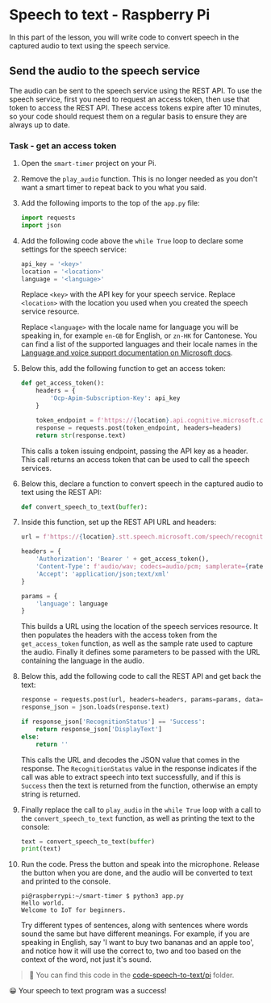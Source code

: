 # Speech to text - Raspberry Pi

In this part of the lesson, you will write code to convert speech in the captured audio to text using the speech service.

## Send the audio to the speech service

The audio can be sent to the speech service using the REST API. To use the speech service, first you need to request an access token, then use that token to access the REST API. These access tokens expire after 10 minutes, so your code should request them on a regular basis to ensure they are always up to date.

### Task - get an access token

1. Open the `smart-timer` project on your Pi.

1. Remove the `play_audio` function. This is no longer needed as you don't want a smart timer to repeat back to you what you said.

1. Add the following imports to the top of the `app.py` file:

    ```python
    import requests
    import json
    ```

1. Add the following code above the `while True` loop to declare some settings for the speech service:

    ```python
    api_key = '<key>'
    location = '<location>'
    language = '<language>'
    ```

    Replace `<key>` with the API key for your speech service. Replace `<location>` with the location you used when you created the speech service resource.

    Replace `<language>` with the locale name for language you will be speaking in, for example `en-GB` for English, or `zn-HK` for Cantonese. You can find a list of the supported languages and their locale names in the [Language and voice support documentation on Microsoft docs](https://docs.microsoft.com/azure/cognitive-services/speech-service/language-support?WT.mc_id=academic-17441-jabenn#speech-to-text).

1. Below this, add the following function to get an access token:

    ```python
    def get_access_token():
        headers = {
            'Ocp-Apim-Subscription-Key': api_key
        }
    
        token_endpoint = f'https://{location}.api.cognitive.microsoft.com/sts/v1.0/issuetoken'
        response = requests.post(token_endpoint, headers=headers)
        return str(response.text)
    ```

    This calls a token issuing endpoint, passing the API key as a header. This call returns an access token that can be used to call the speech services.

1. Below this, declare a function to convert speech in the captured audio to text using the REST API:

    ```python
    def convert_speech_to_text(buffer):
    ```

1. Inside this function, set up the REST API URL and headers:

    ```python
    url = f'https://{location}.stt.speech.microsoft.com/speech/recognition/conversation/cognitiveservices/v1'

    headers = {
        'Authorization': 'Bearer ' + get_access_token(),
        'Content-Type': f'audio/wav; codecs=audio/pcm; samplerate={rate}',
        'Accept': 'application/json;text/xml'
    }

    params = {
        'language': language
    }
    ```

    This builds a URL using the location of the speech services resource. It then populates the headers with the access token from the `get_access_token` function, as well as the sample rate used to capture the audio. Finally it defines some parameters to be passed with the URL containing the language in the audio.

1. Below this, add the following code to call the REST API and get back the text:

    ```python
    response = requests.post(url, headers=headers, params=params, data=buffer)
    response_json = json.loads(response.text)

    if response_json['RecognitionStatus'] == 'Success':
        return response_json['DisplayText']
    else:
        return ''
    ```

    This calls the URL and decodes the JSON value that comes in the response. The `RecognitionStatus` value in the response indicates if the call was able to extract speech into text successfully, and if this is `Success` then the text is returned from the function, otherwise an empty string is returned.

1. Finally replace the call to `play_audio` in the `while True` loop with a call to the `convert_speech_to_text` function, as well as printing the text to the console:

    ```python
    text = convert_speech_to_text(buffer)
    print(text)
    ```

1. Run the code. Press the button and speak into the microphone. Release the button when you are done, and the audio will be converted to text and printed to the console.

    ```output
    pi@raspberrypi:~/smart-timer $ python3 app.py 
    Hello world.
    Welcome to IoT for beginners.
    ```

    Try different types of sentences, along with sentences where words sound the same but have different meanings. For example, if you are speaking in English, say 'I want to buy two bananas and an apple too', and notice how it will use the correct to, two and too based on the context of the word, not just it's sound.

> 💁 You can find this code in the [code-speech-to-text/pi](code-speech-to-text/pi) folder.

😀 Your speech to text program was a success!
